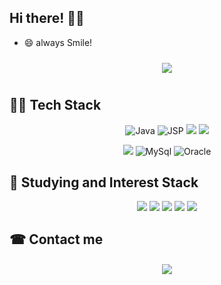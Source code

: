 ## Hi there! 🖐🏻

- 😄 always Smile!

<div id="main" align="center">
    <img 
        src="https://github-readme-stats.vercel.app/api?username=abyss0246&hide=stars,contribs&count_private=true&show_icons=true"
        style="height: auto; margin-left: 20px; margin-right: 20px; padding: 10px;"/>
</div>

## 👍🏻 Tech Stack

<p align="center">
   <img alt="Java" src ="https://img.shields.io/badge/Java-007396.svg?&style=flat&logo=Java&logoColor=white"/>
   <img alt="JSP" src ="https://img.shields.io/badge/JSP-F86001.svg?&style=flat&logo=Java&logoColor=white"/>
   <img src="https://img.shields.io/badge/JSP-007396?style=flat-square&logo=java&logoColor=white"/>
   <img src="https://img.shields.io/badge/Javascript-ffb13b?style=flat-square&logo=javascript&logoColor=white"/>
</p>

<p align="center">
    <img src="https://img.shields.io/badge/Spring-6DB33F?style=flat-square&logo=Spring&logoColor=white"/>
    <img alt="MySql" src ="https://img.shields.io/badge/MySql-4479A1.svg?&style=flat&logo=MySql&logoColor=white"/       <img alt="Mybatis" src ="https://img.shields.io/badge/Mybatis-1F4056.svg&style=flat&logo=Mybatis&logoColor=white"/>
    <img alt="Oracle" src ="https://img.shields.io/badge/Oracle-F80000.svg?&style=flat&logo=Oracle&logoColor=white"/>
</p>


## 📖 Studying and Interest Stack

<p align="center">
    <img src="https://img.shields.io/badge/Node-339933?style=flat-square&logo=node.js&logoColor=white"/>
    <img src="https://img.shields.io/badge/React-61DAFB?style=flat-square&logo=react&logoColor=white"/>
    <img src="https://img.shields.io/badge/Mysql-E6B91E?style=flat-square&logo=MySql&logoColor=white"/>
    <img src="https://img.shields.io/badge/aws-333664?style=flat-square&logo=amazon-aws&logoColor=white"/>
    <img src="https://img.shields.io/badge/vue-4FC08D?style=flat-square&logo=vue.js&logoColor=white"/>
</p>


## ☎ Contact me

<div align="center">
    <a href="mailto:akatsukiblue1@gmail.com">
        <img 
         src="https://img.shields.io/badge/Gmail-D14836?style=for-the-                                                                                                                    badge&logo=gmail&logoColor=white&link=https://instagram.com/leejieuns2/"
        style="height: auto; margin-left: 20px; margin-right: 20px; padding: 10px;"/>
    </a>
